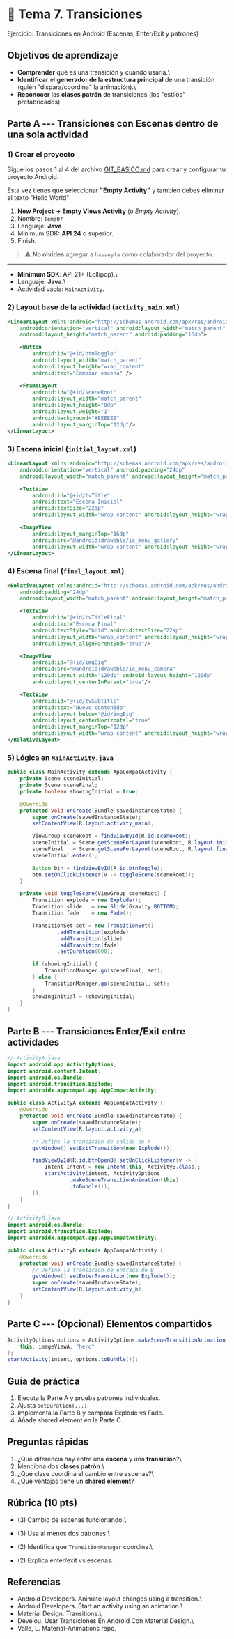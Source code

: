 # 📱 Tema 7. Transiciones

Ejercicio: Transiciones en Android (Escenas, Enter/Exit y patrones)

## Objetivos de aprendizaje

-  **Comprender** qué es una transición y cuándo usarla.\
-  **Identificar** el **generador de la estructura principal** de una
   transición (quién "dispara/coordina" la animación).\
-  **Reconocer** las **clases patrón** de transiciones (los "estilos"
   prefabricados).

## Parte A --- Transiciones con **Escenas** dentro de una sola actividad

### 1) Crear el proyecto

Sigue los pasos 1 al 4 del archivo [GIT_BASICO.md](GIT_BASICO.md) para crear y configurar tu proyecto Android.

Esta vez tienes que seleccionar **"Empty Activity"** y también debes eliminar el texto "Hello World"

1. **New Project → Empty Views Activity** (o _Empty Activity_).
2. Nombre: `Tema07`
3. Lenguaje: **Java**
4. Minimum SDK: **API 24** o superior.
5. Finish.

> ⚠️ **No olvides** agregar a `hasanyfa` como colaborador del proyecto.

---

-  **Minimum SDK**: API 21+ (Lollipop).\
-  Lenguaje: **Java**.\
-  Actividad vacía: `MainActivity`.

### 2) Layout base de la actividad (`activity_main.xml`)

```xml
<LinearLayout xmlns:android="http://schemas.android.com/apk/res/android"
    android:orientation="vertical" android:layout_width="match_parent"
    android:layout_height="match_parent" android:padding="16dp">

    <Button
        android:id="@+id/btnToggle"
        android:layout_width="match_parent"
        android:layout_height="wrap_content"
        android:text="Cambiar escena" />

    <FrameLayout
        android:id="@+id/sceneRoot"
        android:layout_width="match_parent"
        android:layout_height="0dp"
        android:layout_weight="1"
        android:background="#EEEEEE"
        android:layout_marginTop="12dp"/>
</LinearLayout>
```

### 3) **Escena inicial** (`initial_layout.xml`)

```xml
<LinearLayout xmlns:android="http://schemas.android.com/apk/res/android"
    android:orientation="vertical" android:padding="24dp"
    android:layout_width="match_parent" android:layout_height="match_parent">

    <TextView
        android:id="@+id/tvTitle"
        android:text="Escena Inicial"
        android:textSize="22sp"
        android:layout_width="wrap_content" android:layout_height="wrap_content"/>

    <ImageView
        android:layout_marginTop="16dp"
        android:src="@android:drawable/ic_menu_gallery"
        android:layout_width="wrap_content" android:layout_height="wrap_content"/>
</LinearLayout>
```

### 4) **Escena final** (`final_layout.xml`)

```xml
<RelativeLayout xmlns:android="http://schemas.android.com/apk/res/android"
    android:padding="24dp"
    android:layout_width="match_parent" android:layout_height="match_parent">

    <TextView
        android:id="@+id/tvTitleFinal"
        android:text="Escena Final"
        android:textStyle="bold" android:textSize="22sp"
        android:layout_width="wrap_content" android:layout_height="wrap_content"
        android:layout_alignParentEnd="true"/>

    <ImageView
        android:id="@+id/imgBig"
        android:src="@android:drawable/ic_menu_camera"
        android:layout_width="120dp" android:layout_height="120dp"
        android:layout_centerInParent="true"/>

    <TextView
        android:id="@+id/tvSubtitle"
        android:text="Nuevo contenido"
        android:layout_below="@id/imgBig"
        android:layout_centerHorizontal="true"
        android:layout_marginTop="12dp"
        android:layout_width="wrap_content" android:layout_height="wrap_content"/>
</RelativeLayout>
```

### 5) Lógica en `MainActivity.java`

```java
public class MainActivity extends AppCompatActivity {
    private Scene sceneInitial;
    private Scene sceneFinal;
    private boolean showingInitial = true;

    @Override
    protected void onCreate(Bundle savedInstanceState) {
        super.onCreate(savedInstanceState);
        setContentView(R.layout.activity_main);

        ViewGroup sceneRoot = findViewById(R.id.sceneRoot);
        sceneInitial = Scene.getSceneForLayout(sceneRoot, R.layout.initial_layout, this);
        sceneFinal   = Scene.getSceneForLayout(sceneRoot, R.layout.final_layout, this);
        sceneInitial.enter();

        Button btn = findViewById(R.id.btnToggle);
        btn.setOnClickListener(v -> toggleScene(sceneRoot));
    }

    private void toggleScene(ViewGroup sceneRoot) {
        Transition explode = new Explode();
        Transition slide   = new Slide(Gravity.BOTTOM);
        Transition fade    = new Fade();

        TransitionSet set = new TransitionSet()
                .addTransition(explode)
                .addTransition(slide)
                .addTransition(fade)
                .setDuration(600);

        if (showingInitial) {
            TransitionManager.go(sceneFinal, set);
        } else {
            TransitionManager.go(sceneInitial, set);
        }
        showingInitial = !showingInitial;
    }
}
```

## Parte B --- Transiciones **Enter/Exit** entre actividades

```java
// ActivityA.java
import android.app.ActivityOptions;
import android.content.Intent;
import android.os.Bundle;
import android.transition.Explode;
import androidx.appcompat.app.AppCompatActivity;

public class ActivityA extends AppCompatActivity {
    @Override
    protected void onCreate(Bundle savedInstanceState) {
        super.onCreate(savedInstanceState);
        setContentView(R.layout.activity_a);

        // Define la transición de salida de A
        getWindow().setExitTransition(new Explode());

        findViewById(R.id.btnOpenB).setOnClickListener(v -> {
            Intent intent = new Intent(this, ActivityB.class);
            startActivity(intent, ActivityOptions
                    .makeSceneTransitionAnimation(this)
                    .toBundle());
        });
    }
}
```

```java
// ActivityB.java
import android.os.Bundle;
import android.transition.Explode;
import androidx.appcompat.app.AppCompatActivity;

public class ActivityB extends AppCompatActivity {
    @Override
    protected void onCreate(Bundle savedInstanceState) {
        // Define la transición de entrada de B
        getWindow().setEnterTransition(new Explode());
        super.onCreate(savedInstanceState);
        setContentView(R.layout.activity_b);
    }
}
```

## Parte C --- (Opcional) **Elementos compartidos**

```java
ActivityOptions options = ActivityOptions.makeSceneTransitionAnimation(
    this, imageViewA, "hero"
);
startActivity(intent, options.toBundle());
```

## Guía de práctica

1. Ejecuta la Parte A y prueba patrones individuales.
2. Ajusta `setDuration(...)`.
3. Implementa la Parte B y compara Explode vs Fade.
4. Añade shared element en la Parte C.

## Preguntas rápidas

1. ¿Qué diferencia hay entre una **escena** y una **transición**?\
2. Menciona dos **clases patrón**.\
3. ¿Qué clase coordina el cambio entre escenas?\
4. ¿Qué ventajas tiene un **shared element**?

## Rúbrica (10 pts)

-  (3) Cambio de escenas funcionando.\

-  (3) Usa al menos dos patrones.\

-  (2) Identifica que `TransitionManager` coordina.\

-  (2) Explica enter/exit vs escenas.

## Referencias

-  Android Developers. Animate layout changes using a transition.\
-  Android Developers. Start an activity using an animation.\
-  Material Design. Transitions.\
-  Develou. Usar Transiciones En Android Con Material Design.\
-  Valle, L. Material-Animations repo.
